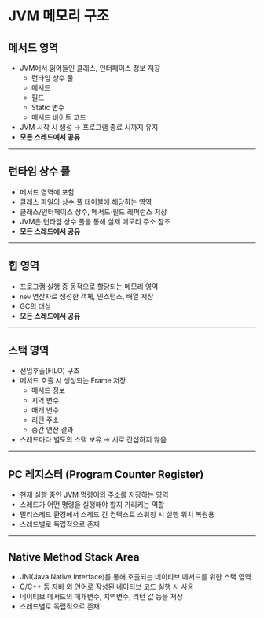 # JVM 메모리 구조
## 메서드 영역
- JVM에서 읽어들인 클래스, 인터페이스 정보 저장
  - 런타임 상수 풀
  - 메서드
  - 필드
  - Static 변수
  - 메서드 바이트 코드
- JVM 시작 시 생성 → 프로그램 종료 시까지 유지
- **모든 스레드에서 공유**
---
## 런타임 상수 풀
- 메서드 영역에 포함
- 클래스 파일의 상수 풀 테이블에 해당하는 영역
- 클래스/인터페이스 상수, 메서드·필드 레퍼런스 저장
- JVM은 런타임 상수 풀을 통해 실제 메모리 주소 참조
- **모든 스레드에서 공유**
---
## 힙 영역
- 프로그램 실행 중 동적으로 할당되는 메모리 영역
- `new` 연산자로 생성한 객체, 인스턴스, 배열 저장
- GC의 대상
- **모든 스레드에서 공유**
---
## 스택 영역
- 선입후출(FILO) 구조
- 메서드 호출 시 생성되는 Frame 저장
  - 메서드 정보
  - 지역 변수
  - 매개 변수
  - 리턴 주소
  - 중간 연산 결과
- 스레드마다 별도의 스택 보유 → 서로 간섭하지 않음
---
## PC 레지스터 (Program Counter Register)
- 현재 실행 중인 JVM 명령어의 주소를 저장하는 영역  
- 스레드가 어떤 명령을 실행해야 할지 가리키는 역할  
- 멀티스레드 환경에서 스레드 간 컨텍스트 스위칭 시 실행 위치 복원용  
- 스레드별로 독립적으로 존재  
---
## Native Method Stack Area
- JNI(Java Native Interface)를 통해 호출되는 네이티브 메서드를 위한 스택 영역  
- C/C++ 등 자바 외 언어로 작성된 네이티브 코드 실행 시 사용  
- 네이티브 메서드의 매개변수, 지역변수, 리턴 값 등을 저장  
- 스레드별로 독립적으로 존재
